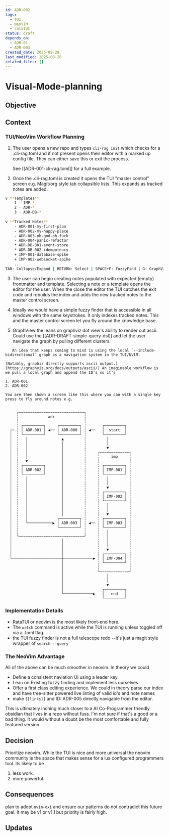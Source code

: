```yaml
---
id: ADR-002
tags:
  - TUI
  - NeoVIM
  - rataTUI
status: draft
depends_on:
  - ADR-01
  - ADR-003
created_date: 2025-08-28
last_modified: 2025-08-28
related_files: []
---
```


# Visual-Mode-planning

## Objective
<!-- A concise statement explaining the goal of this decision. -->


## Context
<!-- What is the issue that we're seeing that is motivating this decision or change? -->

### TUI/NeoVim Workflow Planning

1. The user opens a new repo and types `cli-rag init` which checks for a .cli-rag.toml and if not present opens their editor with a marked up config file. They can either save this or exit the process. 
   
   See [[ADR-001-cli-rag.toml]] for a full example. 

2. Once the .cli-rag.toml is created it opens the TUI "master control" screen e.g. Magit/org style tab collapsible lists. This expands as tracked notes are added. 
   
```bash
v **Templates** 
	1 - IMP-*  
	2 - ADR-*
	3 - ADR-DB-*
		
v **Tracked Notes** 
	- ADR-001-my-first-plan
	- ADR-002-my-happy-place
	- ADR-003-oh-god-oh-fuck
	- ADR-004-panic-refactor
	* ADR-DB-001-event-store
	* ADR-DB-002-idempotency
	+ IMP-001-database-spike
	+ IMP-002-websocket-spike  
	...	        
TAB: Collapse/Expand | RETURN: Select | SPACE+F: FuzzyFind | G: GraphView
```

3.  The user can begin creating notes populated with expected (empty) frontmatter and template. Selecting a note or a template opens the editor for the user. When the close the editor the TUI catches the exit code and rebuilds the index and adds the new tracked notes to the master control screen. 

4. Ideally we would have a simple fuzzy finder that is accessible in all windows with the same keystrokes. It only indexes tracked notes. This and the master control screen let you fly around the knowledge base. 
   
5. GraphView the leans on graphviz dot view's ability to render out ascii. Could use the [[ADR-DRAFT-simple-query-dsl]] and let the user navigate the graph by pulling different clusters. 
   
```
   An idea that keeps coming to mind is using the local `--include-bidirectional` graph as a navigation system in the TUI/NVIM. 

[Notably, graphiz directly supports ascii output.](https://graphviz.org/docs/outputs/ascii/) An imaginable workflow is we pull a local graph and append the ID's so it's 

1. ADR-001 
2. ADR-002 
   
You are then shown a screen like this where you can with a single key press to fly around notes e.g. 


     ┌−−−−−−−−−−−−−−−−−−−−−−−−−−−−−┐
     ╎             adr             ╎
     ╎                             ╎
     ╎ ┌─────────┐     ┌─────────┐ ╎       ┌─────────┐
  ┌─ ╎ │ ADR-001 │ ◀── │ ADR-000 │ ╎ ◀──   │  start  │
  │  ╎ └─────────┘     └─────────┘ ╎       └─────────┘
  │  ╎   │               ▲         ╎         │
  │  ╎   │               │         ╎         │
  │  ╎   │               │         ╎         ▼
  │  ╎   │               │         ╎     ┌−−−−−−−−−−−−−┐
  │  ╎   │               │         ╎     ╎     imp     ╎
  │  ╎   ▼               │         ╎     ╎             ╎
  │  ╎ ┌─────────┐       │         ╎     ╎ ┌─────────┐ ╎
  │  ╎ │ ADR-002 │       │         ╎     ╎ │ IMP-001 │ ╎
  │  ╎ └─────────┘       │         ╎     ╎ └─────────┘ ╎
  │  ╎   │               │         ╎     ╎   │         ╎
  │  ╎   │               │         ╎     ╎   │         ╎
  │  ╎   │               │         ╎     ╎   ▼         ╎
  │  ╎   │               │         ╎     ╎ ┌─────────┐ ╎
  │  ╎   │               │         ╎     ╎ │ IMP-002 │ ╎
  │  ╎   │               │         ╎     ╎ └─────────┘ ╎
  │  ╎   │               │         ╎     ╎   │         ╎
  │  ╎   │               │         ╎     ╎   │         ╎
  │  ╎   │               │         ╎     ╎   ▼         ╎
  │  ╎   │             ┌─────────┐ ╎     ╎ ┌─────────┐ ╎
  │  ╎   └───────────▶ │ ADR-003 │ ╎ ◀── ╎ │ IMP-003 │ ╎
  │  ╎                 └─────────┘ ╎     ╎ └─────────┘ ╎
  │  ╎                             ╎     ╎   │         ╎
  │  └−−−−−−−−−−−−−−−−−−−−−−−−−−−−−┘     ╎   │         ╎
  │                      │               ╎   │         ╎
  │                      │               ╎   │         ╎
  │                      │               ╎   ▼         ╎
  │                      │               ╎ ┌─────────┐ ╎
  └──────────────────────┼─────────────▶ ╎ │ IMP-004 │ ╎
                         │               ╎ └─────────┘ ╎
                         │               ╎             ╎
                         │               └−−−−−−−−−−−−−┘
                         │                   │
                         │                   │
                         │                   ▼
                         │                 ┌─────────┐
                         └─────────────▶   │   end   │
                                           └─────────┘
```


   
### Implementation Details 

- RataTUI or neovim is the most likely front-end here. 
- The `watch` command is active while the TUI is running unless toggled off via a .toml flag. 
- the TUI fuzzy finder is not a full telescope redo --it's just a magit style wrapper of `search --query `
   
### The NeoVim Advantage

All of the above can be much smoother in neovim. In theory we could 

- Define a consistent naviation UI using a leader key. 
- Lean on Existing fuzzy finding and implement less ourselves. 
- Offer a first class editing experience. We could in theory parse our index and have tree-sitter powered live linting of valid id's and note names
- make `[[links]]` and ID: ADR-005 directly navigable from the editor. 

This is ultimately inching much closer to a AI Co-Programmer friendly obsidian that lives in a repo without fuss. I'm not sure if that's a good or a bad thing. It would without a doubt be the most comfortable and fully featured version. 

## Decision
<!-- What is the change that we're proposing and/or doing? -->

Prioritize neovim. While the TUI is nice and more universal the neovim community is the space that makes sense for a lua configured programmers tool. its likely to be 

1. less work. 
2. more powerful. 


## Consequences
<!-- What becomes easier or more difficult to do because of this change? -->

plan to adopt `nvim-oxi` and ensure our patterns do not contradict this future goal. It may be v1 or v1.1 but priority is fairly high. 

## Updates
<!-- Changes that happened when the rubber met the road -->


